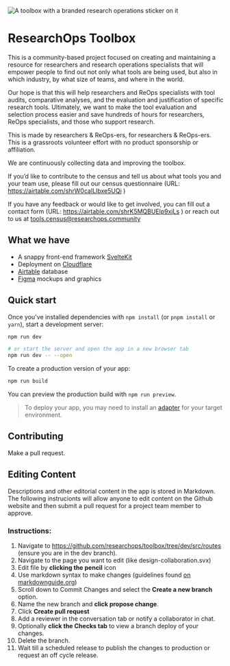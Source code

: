 ![A toolbox with a branded research operations sticker on it](https://dev.toolbox-8w7.pages.dev/favicon.png)

# ResearchOps Toolbox

This is a community-based project focused on creating and maintaining a resource for researchers and research operations specialists that will empower people to find out not only what tools are being used, but also in which industry, by what size of teams, and where in the world.

Our hope is that this will help researchers and ReOps specialists with tool audits, comparative analyses, and the evaluation and justification of specific research tools. Ultimately, we want to make the tool evaluation and selection process easier and save hundreds of hours for researchers, ReOps specialists, and those who support research.

This is made by researchers & ReOps-ers, for researchers & ReOps-ers. This is a grassroots volunteer effort with no product sponsorship or affiliation. 

We are continuously collecting data and improving the toolbox. 

If you’d like to contribute to the census and tell us about what tools you and your team use, please fill out our census questionnaire (URL: https://airtable.com/shrW0caILlbxe5UQi )

If you have any feedback or would like to get involved, you can fill out a contact form (URL: https://airtable.com/shrK5MQBUElp9xjLs ) or reach out to us at tools.census@researchops.community

## What we have

- A snappy front-end framework [SvelteKit](https://kit.svelte.dev/)
- Deployment on [Cloudflare](https://www.cloudflare.com/)
- [Airtable](https://www.airtable.com/) database 
- [Figma](figma.com/) mockups and graphics    

## Quick start

Once you've installed dependencies with `npm install` (or `pnpm install` or `yarn`), start a development server:

```bash
npm run dev

# or start the server and open the app in a new browser tab
npm run dev -- --open
```

To create a production version of your app:

```bash
npm run build
```

You can preview the production build with `npm run preview`.

> To deploy your app, you may need to install an [adapter](https://kit.svelte.dev/docs/adapters) for your target environment.

## Contributing

Make a pull request.


## Editing Content

Descriptions and other editorial content in the app is stored in Markdown. The following instrucionts will allow anyone to edit content on the Github website and then submit a pull request for a project team member to approve.

### Instructions:
1. Navigate to https://github.com/researchops/toolbox/tree/dev/src/routes (ensure you are in the dev branch).
2. Navigate to the page you want to edit (like design-collaboration.svx)
3. Edit file by **clicking the pencil** icon
4. Use markdown syntax to make changes (guidelines found [on markdownguide.org](https://www.markdownguide.org/basic-syntax/))
5. Scroll down to Commit Changes and select the **Create a new branch** option. 
6. Name the new branch and **click propose change**.
7. Click **Create pull request**
8. Add a reviewer in the conversation tab or notify a collaborator in chat.
9. Optionally **click the Checks tab** to view a branch deploy of your changes.
10. Delete the branch.
11. Wait till a scheduled release to publish the changes to production or request an off cycle release. 

